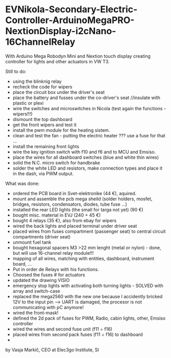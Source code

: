 # EVNikola-Secondary-Electric-Controller-ArduinoMegaPRO-NextionDisplay-i2cNano-16ChannelRelay
With Arduino Mega Robodyn Mini and Nextion touch display creating controller for lights and other actuators in VW T3.

Still to do:
- using the blinknig relay
- recheck the code for wipers
- place the circuit box under the driver's seat
- place the battery and fusses under the co-driver's seat //insulate with plastic or plexi 
- wire the switches and microswitches in Nicola (test again the functions - wipers!!!)
- dismount the top dashboard
- get the front wipers and test it
- install the pwm module for the heating sistem. 
- clean and test the fan - putting the electric heater ??? use a fuse for that ...
- install the remaining front lights
- wire the key ignition switch with f10 and f6 and to MCU and Emsiso.
- place the wires for all dashboard switches (blue and white thin wires)
- solid the N.C. micro switch for handbrake
- solder the white LED and resistors, make connection types and place it in the dash, via PWM output. 

What was done:
- ordered the PCB board in Svet-elektronike (44 €), aquired.
- mount and assemble the pcb mega sheild (solder holders, mosfet, bridges, resistors, condensators, diodes, tube fuse ...)
- installed the rear LED lights (the small for targa not yet) (90 €)
- bought misc. material in EVJ (240 + 45 €)
- bought 4 relays (35 €), also from ebay for wipers
- wired the back lights and placed terminal under driver seat
- placed wires from fuses compartment (passenger seat) to central circuit compartments (driver seat)
- unmount fuel tank
- bought hexagonal spacers M3 >22 mm lenght (metal or nylon) - done, but will use 16-channel relay module!!! 
- mapping of all wires, matching with entities, dashboard, instrument board, ...
- Put in order de Relays with his functions.
- Choosed the fuses # for actuators 
- updated the drawing VISIO
- emergency stop lights with activating both turning lights - SOLVED with array and switch-case
- replaced the mega2560 with the new one because I accidently bricked 12V to the input pin --> UART is damaged, the procesor is not   
  communicating with pC anymore!
- wired the front-mask! 
- defined the 2d pack of fuses for PWM, Radio, cabin lights, other, Emsiso controller
- wired the wires and second fuse unit (f11 ÷ f16)
- placed wires from second pack fuses (f11 ÷ f16) to dashboard
- 


by Vasja Markič,
CEO at Elec3go Institute, SI
